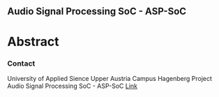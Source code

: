 ## Audio Signal Processing SoC - ASP-SoC

# Abstract



### Contact

University of Applied Sience Upper Austria Campus Hagenberg
Project Audio Signal Processing SoC - ASP-SoC
[Link](ASPSoC.fhHagenberg@gmail.com)
